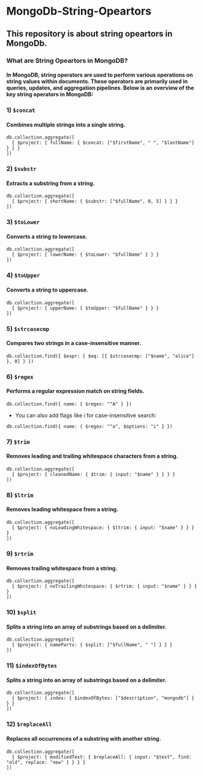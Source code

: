 # MongoDb-String-Opeartors

## This repository is about string opeartors in MongoDb.

### What are String Opeartors in MongoDB?

#### In MongoDB, string operators are used to perform various operations on string values within documents. These operators are primarily used in queries, updates, and aggregation pipelines. Below is an overview of the key string operators in MongoDB:

### 1) `$concat`

#### Combines multiple strings into a single string.

```
db.collection.aggregate([
  { $project: { fullName: { $concat: ["$firstName", " ", "$lastName"] } } }
])
```

### 2) `$substr`

#### Extracts a substring from a string.

```
db.collection.aggregate([
  { $project: { shortName: { $substr: ["$fullName", 0, 5] } } }
])
```

### 3) `$toLower`

#### Converts a string to lowercase.

```
db.collection.aggregate([
  { $project: { lowerName: { $toLower: "$fullName" } } }
])
```

### 4) `$toUpper `

#### Converts a string to uppercase.

```
db.collection.aggregate([
  { $project: { upperName: { $toUpper: "$fullName" } } }
])
```

### 5) `$strcasecmp `

#### Compares two strings in a case-insensitive manner.

```
db.collection.find({ $expr: { $eq: [{ $strcasecmp: ["$name", "alice"] }, 0] } })
```

### 6) `$regex`

#### Performs a regular expression match on string fields.

```
db.collection.find({ name: { $regex: "^A" } })
```

- You can also add flags like i for case-insensitive search:

```
db.collection.find({ name: { $regex: "^a", $options: "i" } })
```

### 7) `$trim`

#### Removes leading and trailing whitespace characters from a string.

```
db.collection.aggregate([
  { $project: { cleanedName: { $trim: { input: "$name" } } } }
])
```

### 8) `$ltrim`

#### Removes leading whitespace from a string.

```
db.collection.aggregate([
  { $project: { noLeadingWhitespace: { $ltrim: { input: "$name" } } } }
])
```

### 9) `$rtrim `

#### Removes trailing whitespace from a string.

```
db.collection.aggregate([
  { $project: { noTrailingWhitespace: { $rtrim: { input: "$name" } } } }
])
```

### 10) `$split `

#### Splits a string into an array of substrings based on a delimiter.

```
db.collection.aggregate([
  { $project: { nameParts: { $split: ["$fullName", " "] } } }
])
```

### 11) `$indexOfBytes`

#### Splits a string into an array of substrings based on a delimiter.

```
db.collection.aggregate([
  { $project: { index: { $indexOfBytes: ["$description", "mongodb"] } } }
])
```

### 12) `$replaceAll `

#### Replaces all occurrences of a substring with another string.

```
db.collection.aggregate([
  { $project: { modifiedText: { $replaceAll: { input: "$text", find: "old", replace: "new" } } } }
])
```
